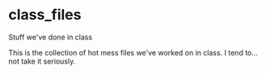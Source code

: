 # class_files
Stuff we've done in class

This is the collection of hot mess files we've worked on in class.  I tend to... not take it seriously.
